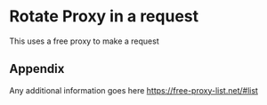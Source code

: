 
# Rotate Proxy in a request

This uses a free proxy to make a request


## Appendix

Any additional information goes here https://free-proxy-list.net/#list

